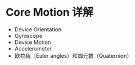 # Core Motion 详解

* Device Orientation
* Gyroscope
* Device Motion
* Accelerometer
* 欧拉角（Euler angles）和四元数（Quaternion）



